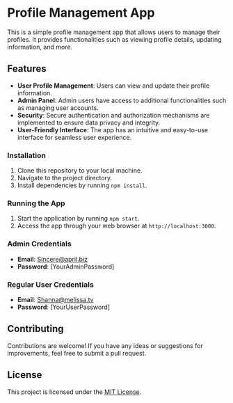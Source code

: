 # Profile Management App

This is a simple profile management app that allows users to manage their profiles. It provides functionalities such as viewing profile details, updating information, and more.

## Features

- **User Profile Management**: Users can view and update their profile information.
- **Admin Panel**: Admin users have access to additional functionalities such as managing user accounts.
- **Security**: Secure authentication and authorization mechanisms are implemented to ensure data privacy and integrity.
- **User-Friendly Interface**: The app has an intuitive and easy-to-use interface for seamless user experience.


### Installation

1. Clone this repository to your local machine.
2. Navigate to the project directory.
3. Install dependencies by running `npm install`.

### Running the App

1. Start the application by running `npm start`.
2. Access the app through your web browser at `http://localhost:3000`.

### Admin Credentials

- **Email**: Sincere@april.biz
- **Password**: [YourAdminPassword]

### Regular User Credentials

- **Email**: Shanna@melissa.tv
- **Password**: [YourUserPassword]

<!-- ## Technologies Used

- **Frontend**: React.js
- **Backend**: Node.js, Express.js
- **Database**: MongoDB
- **Authentication**: JSON Web Tokens (JWT) -->

## Contributing

Contributions are welcome! If you have any ideas or suggestions for improvements, feel free to submit a pull request.

## License

This project is licensed under the [MIT License](LICENSE).
